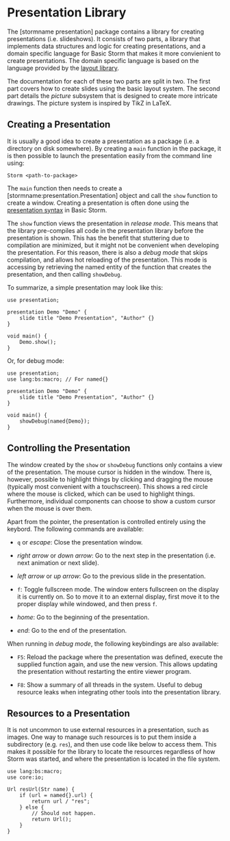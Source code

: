 Presentation Library
====================

The [stormname presentation] package contains a library for creating presentations (i.e.
slideshows). It consists of two parts, a library that implements data structures and logic for
creating presentations, and a domain specific language for Basic Storm that makes it more
convienient to create presentations. The domain specific language is based on the language provided
by the [layout library](md:/Library_Reference/Layout_Library).

The documentation for each of these two parts are split in two. The first part covers how to create
slides using the basic layout system. The second part details the *picture* subsystem that is
designed to create more intricate drawings. The picture system is inspired by TikZ in LaTeX.


Creating a Presentation
-----------------------

It is usually a good idea to create a presentation as a package (i.e. a directory on disk
somewhere). By creating a `main` function in the package, it is then possible to launch the
presentation easily from the command line using:

```
Storm <path-to-package>
```

The `main` function then needs to create a [stormname:presentation.Presentation] object and call the
`show` function to create a window. Creating a presentation is often done using the [presentation
syntax](md:Syntax) in Basic Storm.

The `show` function views the presentation in *release mode*. This means that the library
pre-compiles all code in the presentation library before the presentation is shown. This has the
benefit that stuttering due to compilation are minimized, but it might not be convenient when
developing the presentation. For this reason, there is also a *debug mode* that skips compilation,
and allows hot reloading of the presentation. This mode is accessing by retrieving the named entity
of the function that creates the presentation, and then calling `showDebug`.

To summarize, a simple presentation may look like this:

```bs
use presentation;

presentation Demo "Demo" {
    slide title "Demo Presentation", "Author" {}
}

void main() {
    Demo.show();
}
```

Or, for debug mode:

```bs
use presentation;
use lang:bs:macro; // For named{}

presentation Demo "Demo" {
    slide title "Demo Presentation", "Author" {}
}

void main() {
    showDebug(named{Demo});
}
```


Controlling the Presentation
----------------------------

The window created by the `show` or `showDebug` functions only contains a view of the presentation.
The mouse cursor is hidden in the window. There is, however, possible to highlight things by
clicking and dragging the mouse (typically most convenient with a touchscreen). This shows a red
circle where the mouse is clicked, which can be used to highlight things. Furthermore, individual
components can choose to show a custom cursor when the mouse is over them.

Apart from the pointer, the presentation is controlled entirely using the keybord. The following
commands are available:

- `q` or *escape*: Close the presentation window.

- *right arrow* or *down arrow*: Go to the next step in the presentation (i.e. next animation or
   next slide).

- *left arrow* or *up arrow*: Go to the previous slide in the presentation.

- `f`: Toggle fullscreen mode. The window enters fullscreen on the display it is currently on. So to
  move it to an external display, first move it to the proper display while windowed, and then press
  `f`.

- *home*: Go to the beginning of the presentation.

- *end*: Go to the end of the presentation.


When running in *debug mode*, the following keybindings are also available:

- `F5`: Reload the package where the presentation was defined, execute the supplied function again,
  and use the new version. This allows updating the presentation without restarting the entire
  viewer program.

- `F8`: Show a summary of all threads in the system. Useful to debug resource leaks when integrating
  other tools into the presentation library.



Resources to a Presentation
---------------------------

It is not uncommon to use external resources in a presentation, such as images. One way to manage
such resources is to put them inside a subdirectory (e.g. `res`), and then use code like below to
access them. This makes it possible for the library to locate the resources regardless of how Storm
was started, and where the presentation is located in the file system.

```bs
use lang:bs:macro;
use core:io;

Url resUrl(Str name) {
    if (url = named{}.url) {
        return url / "res";
    } else {
        // Should not happen.
        return Url();
    }
}
```
